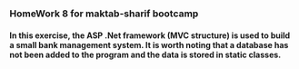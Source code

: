 ### HomeWork 8 for maktab-sharif bootcamp
#### In this exercise, the ASP .Net framework (MVC structure)  is used to build a small bank management system. It is worth noting that a database has not been added to the program and the data is stored in static classes.

